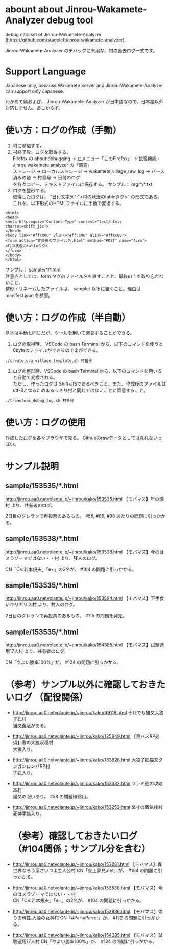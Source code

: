 # abount about Jinrou-Wakamete-Analyzer debug tool

debug data set of Jinrou-Wakamete-Analyzer (https://github.com/stageleft/jinrou-wakamete-analyzer).

Jinrou-Wakamete-Analyzer のデバッグに有用な、村の過去ログ一式です。

# Support Language

Japanese only, because Wakamete Server and Jinrou-Wakamete-Analyzer can support only Japanese.

わかめて鯖および、 Jinrou-Wakamete-Analyzer が日本語なので、日本語以外対応しません。あしからず。

# 使い方：ログの作成（手動）

1. 村に参加する。
1. 村終了後、ログを取得する。   
   Firefox の about:debugging → 左メニュー「このFirefox」 → 拡張機能・Jinrou wakamete analyzer の「調査」   
   ストレージ → ローカルストレージ → wakamete_village_raw_log → パース済みの値 → 村番号 → 日付のログ   
   を各々コピー、テキストファイルに保存する。
   サンプル： org/\*/\*.txt
1.  ログを整形する。   
   取得したログは、 "日付文字列":"<村の状況のtableタグ>" の形式である。これを、以下形式のHTMLファイルに手動で変換する。
```
<html>
<head>
<meta http-equiv="Content-Type" content="text/html; charset=shift_jis">
</head>
<body link="#ffcc00" vlink="#ffcc00" alink="#ffcc00">
<form action="変換後のファイル名.html" method="POST" name="form">
<村の状況のtableタグ>
</form>
</body>
</html>
```   
   サンプル： sample/\*/\*.html   
   注意点としては、form タグのファイル名を直すことと、最後の " を取り忘れないこと。   
   整形・リネームしたファイルは、 sample/ 以下に置くこと。理由は manifest.json を参照。

# 使い方：ログの作成（半自動）

基本は手動と同じだが、ツールを用いて楽をすることができる。
1. ログの取得時、 VSCode の bash Terminal から、以下のコマンドを使うと0byteのファイルができるので楽ができる。   
```
./create_org_village_template.sh 村番号
```
1. ログの整形時、VSCode の bash Terminal から、以下のコマンドを用いると自動で変換される。   
   ただし、作ったログは Shift-JISであるべきこと。また、作成後のファイルはutf-8となるためまるっきり村と同じではないことに留意すること。   
```
./transform_debug_log.sh 村番号
```

# 使い方：ログの使用

   作成したログを各々ブラウザで見る。
   Githubのrawデータとしては見れないっぽい。

# サンプル説明

## sample/153535/\*.html

http://jinrou.aa0.netvolante.jp/~jinrou/kako/153535.html 【モバマス】年の瀬村 より、共有者のログ。

2日目のグレランで再投票のあるもの。 #56, #86, #98 あたりの問題に引っかかる。

## sample/153538/\*.html

http://jinrou.aa0.netvolante.jp/~jinrou/kako/153538.html 【モバマス】今のはメラゾーマではない・・村 より、狂人のログ。

CN「CV:若本規夫」「e+」の2名が、 #104 の問題に引っかかる。

## sample/153535/\*.html

http://jinrou.aa0.netvolante.jp/~jinrou/kako/153584.html 【モバマス】下手食いキリギリス村 より、村人のログ。

2日目のグレランで再投票のあるもの。 #115 の問題を発見。

## sample/153535/\*.html

http://jinrou.aa0.netvolante.jp/~jinrou/kako/154385.html 【モバマス】試験運用17人村 より、共有者のログ。

CN「やよい勝率100%」が、 #124 の問題に引っかかる。

# （参考）サンプル以外に確認しておきたいログ （配役関係）

* http://jinrou.aa0.netvolante.jp/~jinrou/kako/49118.html それでも猫又大狼子狐村   
  猫又復活がある。
* http://jinrou.aa0.netvolante.jp/~jinrou/kako/125849.html 【黒バスRP必須】春の大狼収穫村   
  大狼入り。
* http://jinrou.aa0.netvolante.jp/~jinrou/kako/133828.html 大狼子狐猫又ダンガンロンパRP村   
  子狐入り。
* http://jinrou.aa0.netvolante.jp/~jinrou/kako/153332.html ファミ通の攻略本村   
  猫又の呪いあり。 #58 の問題確認用。
* http://jinrou.aa0.netvolante.jp/~jinrou/kako/153253.html 燐寸の蜃気楼村
  死神手帳入り。

  # （参考）確認しておきたいログ （#104関係；サンプル分を含む）

* http://jinrou.aa0.netvolante.jp/~jinrou/kako/153281.html 【モバマス】異世界なろう系さいつよ主人公村
  CN「炎上夢見.net」が、 #104 の問題に引っかかる。
* http://jinrou.aa0.netvolante.jp/~jinrou/kako/153538.html 【モバマス】今のはメラゾーマではない・・村   
  CN「CV:若本規夫」「e+」の2名が、 #104 の問題に引っかかる。
* http://jinrou.aa0.netvolante.jp/~jinrou/kako/153936.html 【モバマス】偽りの母性.大鹿の女神村
  CN「#PartyParrot」が、 #122 の問題に引っかかる。
* http://jinrou.aa0.netvolante.jp/~jinrou/kako/154385.html 【モバマス】試験運用17人村
  CN「やよい勝率100%」が、 #124 の問題に引っかかる。
